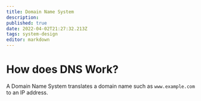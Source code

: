 ```yaml
---
title: Domain Name System
description: 
published: true
date: 2022-04-02T21:27:32.213Z
tags: system-design
editor: markdown
---
```


# How does DNS Work?
A Domain Name System translates a domain name such as `www.example.com` to an IP address.